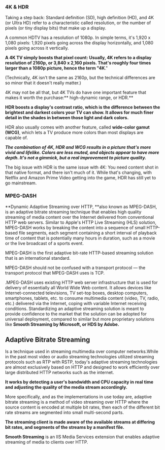 ### **4K & HDR**

Taking a step back: Standard definition \(SD\), high definition \(HD\), and 4K \(or Ultra HD\) refer to a characteristic called resolution, or the number of pixels \(or tiny display bits\) that make up a display.

A common HDTV has a resolution of 1080p. In simple terms, it's 1,920 x 1,080 pixels: 1,920 pixels going across the display horizontally, and 1,080 pixels going across it vertically.

**A 4K TV simply boosts that pixel count: Usually, 4K refers to a display resolution of 2160p, or 3,840 x 2,160 pixels. That's roughly four times larger than a 1080p picture, hence the term "4K**."

\(Technically, 4K isn't the same as 2160p, but the technical differences are so minor that it doesn't really matter.\)

4K may not be all that, but 4K TVs do have one important feature that makes it worth the purchase:** high-dynamic range, or HDR.**

**HDR boosts a display's contrast ratio, which is the difference between the brightest and darkest colors your TV can show. It allows for much finer detail in the shades in between those light and dark colors.**

HDR also usually comes with another feature, called **wide-color gamut \(WCG\)**, which lets a TV produce more colors than most displays are capable of.

_**The combination of 4K, HDR and WCG results in a picture that's more vivid and lifelike. Colors are less muted, and objects appear to have more depth. It's not a gimmick, but a real improvement to picture quality.**_

The big issue with HDR is the same issue with 4K: You need content shot in that native format, and there isn't much of it. While that's changing, with Netflix and Amazon Prime Video getting into the game, HDR has still yet to go mainstream.

### **MPEG-DASH**

**Dynamic Adaptive Streaming over HTTP, **also known as MPEG-DASH, is an adaptive bitrate streaming technique that enables high quality streaming of media content over the Internet delivered from conventional HTTP web servers. Similar to Apple's HTTP Live Streaming \(HLS\) solution, MPEG-DASH works by breaking the content into a sequence of small HTTP-based file segments, each segment containing a short interval of playback time of content that is potentially many hours in duration, such as a movie or the live broadcast of a sports event.

MPEG-DASH is the first adaptive bit-rate HTTP-based streaming solution that is an international standard.

MPEG-DASH should not be confused with a transport protocol — the transport protocol that MPEG-DASH uses is TCP.

.MPEG-DASH uses existing HTTP web server infrastructure that is used for delivery of essentially all World Wide Web content. It allows devices like Internet-connected televisions, TV set-top boxes, desktop computers, smartphones, tablets, etc. to consume multimedia content \(video, TV, radio, etc.\) delivered via the Internet, coping with variable Internet receiving conditions. Standardizing an adaptive streaming solution is meant to provide confidence to the market that the solution can be adopted for universal deployment, compared to similar but more proprietary solutions like **Smooth Streaming by Microsoft, or HDS by Adobe.**

## Adaptive Bitrate Streaming

Is a technique used in streaming multimedia over computer networks.While in the past most video or audio streaming technologies utilized streaming protocols such as RTP with RSTP, today's adaptive streaming technologies are almost exclusively based on HTTP and designed to work efficiently over large distributed HTTP networks such as the internet.

**It works by detecting a user's bandwidth and CPU capacity in real time and adjusting the quality of the media stream accordingly.**

More specifically, and as the implementations in use today are, adaptive bitrate streaming is a method of video streaming over HTTP where the source content is encoded at multiple bit rates, then each of the different bit rate streams are segmented into small multi-second parts.

**The streaming client is made aware of the available streams at differing bit rates, and segments of the streams by a manifest file.**



**Smooth Streaming** is an IIS Media Services extension that enables adaptive streaming of media to clients over HTTP.



